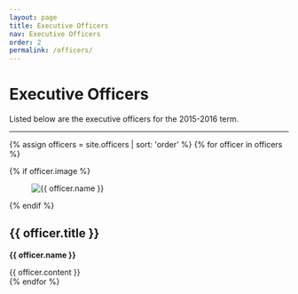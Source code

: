 ```yaml
---
layout: page
title: Executive Officers
nav: Executive Officers
order: 2
permalink: /officers/
---
```


# Executive Officers

Listed below are the executive officers for the 2015-2016 term.

----

{% assign officers = site.officers | sort: 'order' %}
{% for officer in officers %}
  <section>
  {% if officer.image %}
  <figure class="tile">
    <img class="round" src="{{ officer.image }}" alt="{{ officer.name }}" title="{{ officer.title }} - {{ officer.name }}"/>
  </figure>
  {% endif %}
    <h2>{{ officer.title }}</h2>
    <p>
      <strong>{{ officer.name }}</strong>
    </p>
    {{ officer.content }}
  </section>
{% endfor %}

